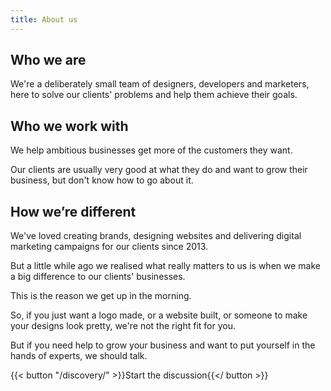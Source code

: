 ```yaml
---
title: About us
---
```


## Who we are
We're a deliberately small team of designers, developers and marketers, here to solve our clients' problems and help them achieve their goals.

## Who we work with
We help ambitious businesses get more of the customers they want.

Our clients are usually very good at what they do and want to grow their business, but don't know how to go about it.

## How we’re different

We've loved creating brands, designing websites and delivering digital marketing campaigns for our clients since 2013.

But a little while ago we realised what really matters to us is when we make a big difference to our clients' businesses. 

This is the reason we get up in the morning.

So, if you just want a logo made, or a website built, or someone to make your designs look pretty, we're not the right fit for you.

But if you need help to grow your business and want to put yourself in the hands of experts, we should talk.

{{< button "/discovery/" >}}Start the discussion{{</ button >}}

